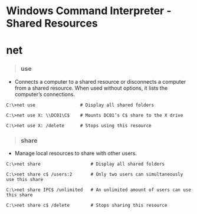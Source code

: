 # Windows Command Interpreter - Shared Resources

# **net**

> ### **use**

- Connects a computer to a shared resource or disconnects a computer from a shared resource. When used without options, it lists the computer’s connections.

```
C:\>net use 			    # Display all shared folders

C:\>net use X: \\DC01\C$	# Mounts DC01’s C$ share to the X drive

C:\>net use X: /delete		# Stops using this resource
```

> ### **share**

- Manage local resources to share with other users.

```
C:\>net share 			        # Display all shared folders

C:\>net share c$ /users:2		# Only two users can simultaneously use this share

C:\>net share IPC$ /unlimited	# An unlimited amount of users can use this share

C:\>net share c$ /delete 		# Stops sharing this resource
```
